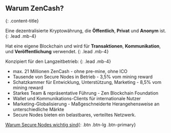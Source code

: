 ## Warum ZenCash?
{: .content-title}

Eine dezentralisierte Kryptowährung, die **Öffentlich**, **Privat** und **Anonym** ist.
{: .lead .mb-4}

Hat eine eigene Blockchain und wird für **Transaktionen**, **Kommunikation**, und **Veröffentlichung** verwendet.
{: .lead .mb-4}

Konzipiert für den Langzeitbetrieb:
{: .lead .mb-4}

- max. 21 Millionen ZenCash - ohne pre-mine, ohne ICO
- Tausende von Secure Nodes in Betrieb - 3,5% vom mining reward
- Schatzkammer für Entwicklung, Unterstützung, Marketing - 8,5% vom mining reward
- Starkes Team & repräsentative Führung - Zen Blockchain Foundation
- Wallet und Kommunikations-Clients für internationale Nutzer
- Marketing-Globalisierung - Maßgeschneiderte Herangehensweise an unterschiedliche Märkte
- Secure Nodes bieten ein belastbares, verteiltes Netzwerk.

[Warum Secure Nodes wichtig sind](https://blog.zensystem.io/secure-nodes-why-are-they-important/){: .btn .btn-lg .btn-primary}

